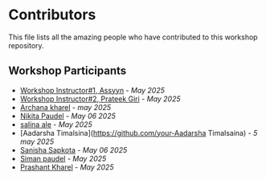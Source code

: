 # Contributors

This file lists all the amazing people who have contributed to this workshop repository.

## Workshop Participants

<!-- Add your name and GitHub username below following this format:
- [Your Name](https://github.com/your-username) - _Workshop Date_
-->

- [Workshop Instructor#1, Assyyn](https://github.com/Assyyn) - _May 2025_
- [Workshop Instructor#2, Prateek Giri](https://github.com/Prateek-Giree) - _May 2025_
- [Archana kharel](https://github.com/your-archana7777) - _may 2025_
- [Nikita Paudel](https://github.com/nikku112) - _May 06 2025_
- [salina ale](https://github.com/salinaa-alee7) - _May 2025_
- [Aadarsha Timalsina](https://github.com/your-Aadarsha Timalsaina) - _5 may 2025_
- [Sanisha Sapkota](https://github.com/sanisha8) - _May 06 2025_
- [Siman paudel](https://github.com/siman123) - _May 2025_
- [Prashant Kharel](https://github.com/kingcodac) - _May 2025_
<!-- New contributors add your entry above this line -->
